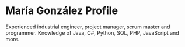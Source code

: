 # María González Profile
Experienced industrial engineer, project manager, scrum master and programmer. Knowledge of Java, C#, Python, SQL, PHP, JavaScript and more.
